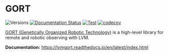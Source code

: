 # GORT

![Versions](https://img.shields.io/badge/python->3.10-blue)
[![Documentation Status](https://readthedocs.org/projects/lvmgort/badge/?version=latest)](https://lvmgort.readthedocs.io/en/latest/)
[![Test](https://github.com/sdss/lvmgort/actions/workflows/test.yml/badge.svg)](https://github.com/sdss/lvmgort/actions/workflows/test.yml)
[![codecov](https://codecov.io/gh/sdss/lvmgort/branch/main/graph/badge.svg)](https://codecov.io/gh/sdss/lvmgort)

[GORT (Genetically Organized Robotic Technology)](https://en.wikipedia.org/wiki/Gort_(The_Day_the_Earth_Stood_Still)) is a high-level library for remote and robotic observing with LVM.


**Documentation:** https://lvmgort.readthedocs.io/en/latest/index.html
